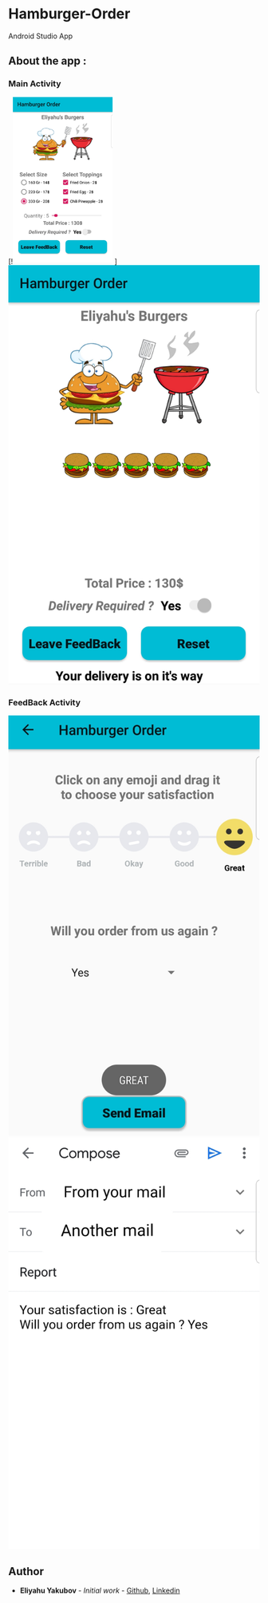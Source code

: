 # Hamburger-Order
Android Studio App

## About the app :


### Main Activity
[!<img src="https://github.com/EliYakubov7/Hamburger-Order/blob/master/screenshots/main_activity.jpg" width="200">
]
![Order Activity](https://github.com/EliYakubov7/Hamburger-Order/blob/master/screenshots/order_activity.jpg)

### FeedBack Activity
![FeedBack Activity](https://github.com/EliYakubov7/Hamburger-Order/blob/master/screenshots/feedback_activity.jpg)
![MAil Activity](https://github.com/EliYakubov7/Hamburger-Order/blob/master/screenshots/mail_activity.jpg)

## Author

* **Eliyahu Yakubov** - *Initial work* - [Github](https://github.com/EliYakubov7), [Linkedin](https://www.linkedin.com/in/eli-yakubov-961908173)

